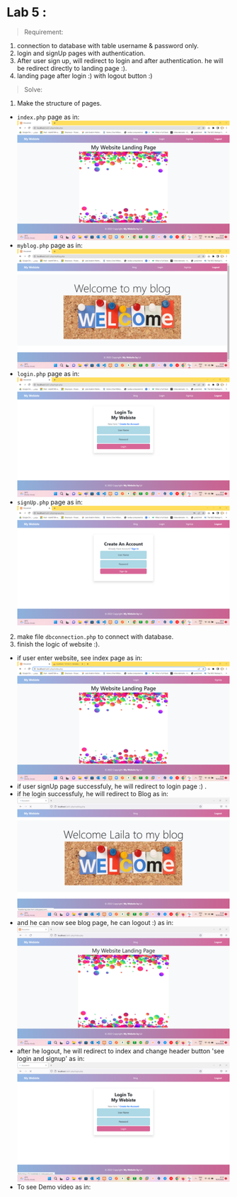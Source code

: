 # Lab 5 :

> Requirement:
 1. connection to database with table username & password only.
 2. login and signUp pages with authentication.
 3. After user sign up, will redirect to login and after authentication. he will be redirect directly to landing page :).
 2. landing page after login :) with logout button :)

> Solve:
 1. Make the structure of pages.
  - `index.php` page as in:
    ![image](img/indexPage.png)
  - `myblog.php` page as in:
    ![image](img/blogPage.png)
  - `login.php` page as in:
    ![image](img/loginPage.png)
  - `signUp.php` page as in:
    ![image](img/SignUpPage.png)
 
 2. make file `dbconnection.php` to connect with database.
 3. finish the logic of website :).
  - if user enter website, see index page as in:
    ![image](img/firstIndexPage.png)
  - if user signUp page successfuly, he will redirect to login page :) .
  - if he login successfuly, he will redirect to Blog as in:
    ![image](img/Loginblog.png)
  - and he can now see blog page, he can logout :) as in:
    ![image](img/indexPageafterSuccefullyLogin.png)
  - after he logout, he will redirect to index and change header button 'see login and signup' as in:
    ![image](img/afterlogout.png)
  - To see Demo video as in: 
  